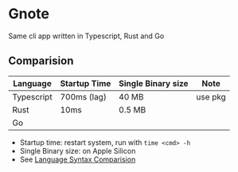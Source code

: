 # Gnote

Same cli app written in Typescript, Rust and Go

## Comparision

| Language   | Startup Time | Single Binary size | Note    |
|------------|--------------|--------------------|---------|
| Typescript | 700ms (lag)  | 40 MB              | use pkg | 
| Rust       | 10ms         | 0.5 MB             |         |
| Go         |              |                    |         |

- Startup time: restart system, run with `time <cmd> -h`
- Single Binary size: on Apple Silicon
- See [Language Syntax Comparision](https://github.dev/gutenye/gnote/tree/main/lang)